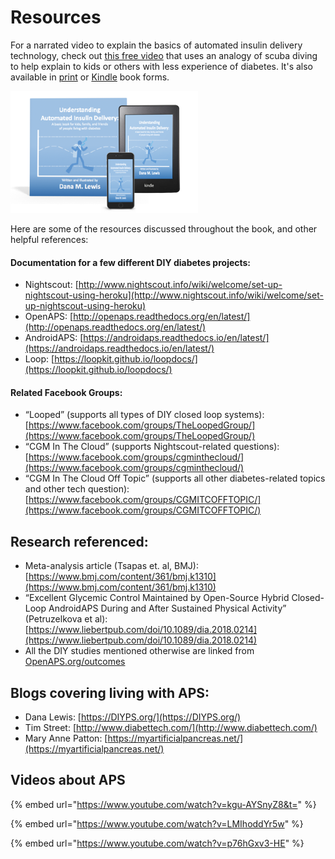# Resources

For a narrated video to explain the basics of automated insulin delivery technology, check out [this free video](https://bit.ly/39Paa1O) that uses an analogy of scuba diving to help explain to kids or others with less experience of diabetes. It's also available in [print](https://amzn.to/3tqJHza) or [Kindle](https://amzn.to/39MzCVE) book forms.

![Visual of different book formats for "Understanding Automated Insulin Delivery: A basic book for kids, family, and friends of people living with diabetes ", a book for kids, by Dana M. Lewis](.gitbook/assets/UnderstandingAutomatedInsulinDelivery_Book_DanaMLewis.png)

Here are some of the resources discussed throughout the book, and other helpful references:

#### Documentation for a few different DIY diabetes projects:

* Nightscout: [http://www.nightscout.info/wiki/welcome/set-up-nightscout-using-heroku](http://www.nightscout.info/wiki/welcome/set-up-nightscout-using-heroku)
* OpenAPS: [http://openaps.readthedocs.org/en/latest/](http://openaps.readthedocs.org/en/latest/)
* AndroidAPS: [https://androidaps.readthedocs.io/en/latest/](https://androidaps.readthedocs.io/en/latest/)
* Loop: [https://loopkit.github.io/loopdocs/](https://loopkit.github.io/loopdocs/)

#### Related Facebook Groups:

* “Looped” \(supports all types of DIY closed loop systems\): [https://www.facebook.com/groups/TheLoopedGroup/](https://www.facebook.com/groups/TheLoopedGroup/)
* “CGM In The Cloud” \(supports Nightscout-related questions\): [https://www.facebook.com/groups/cgminthecloud/](https://www.facebook.com/groups/cgminthecloud/)
* “CGM In The Cloud Off Topic” \(supports all other diabetes-related topics and other tech question\): [https://www.facebook.com/groups/CGMITCOFFTOPIC/](https://www.facebook.com/groups/CGMITCOFFTOPIC/)

## Research referenced:

* Meta-analysis article \(Tsapas et. al, BMJ\): [https://www.bmj.com/content/361/bmj.k1310](https://www.bmj.com/content/361/bmj.k1310)
* “Excellent Glycemic Control Maintained by Open-Source Hybrid Closed-Loop AndroidAPS During and After Sustained Physical Activity” \(Petruzelkova et al\): [https://www.liebertpub.com/doi/10.1089/dia.2018.0214](https://www.liebertpub.com/doi/10.1089/dia.2018.0214)
* All the DIY studies mentioned otherwise are linked from [OpenAPS.org/outcomes](http://OpenAPS.org/outcomes)

## Blogs covering living with APS:

* Dana Lewis: [https://DIYPS.org/](https://DIYPS.org/)
* Tim Street: [http://www.diabettech.com/](http://www.diabettech.com/)
* Mary Anne Patton: [https://myartificialpancreas.net/](https://myartificialpancreas.net/)

## Videos about APS

{% embed url="https://www.youtube.com/watch?v=kgu-AYSnyZ8&t=" %}

{% embed url="https://www.youtube.com/watch?v=LMIhoddYr5w" %}

{% embed url="https://www.youtube.com/watch?v=p76hGxv3-HE" %}





